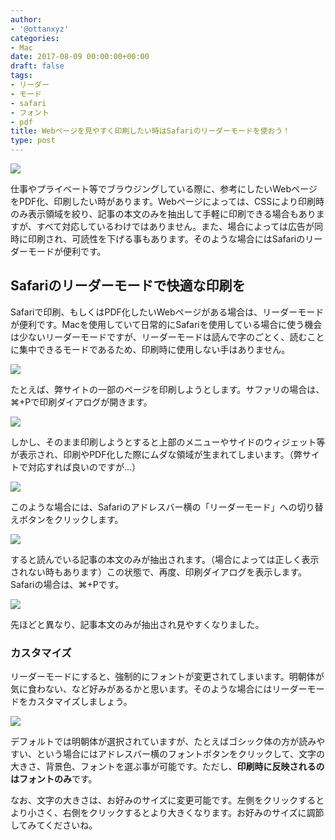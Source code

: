 ```yaml
---
author:
- '@ottanxyz'
categories:
- Mac
date: 2017-08-09 00:00:00+00:00
draft: false
tags:
- リーダー
- モード
- safari
- フォント
- pdf
title: Webページを見やすく印刷したい時はSafariのリーダーモードを使おう！
type: post
---
```


![](170809-598a6d85045af.jpg)

仕事やプライベート等でブラウジングしている際に、参考にしたいWebページをPDF化、印刷したい時があります。Webページによっては、CSSにより印刷時のみ表示領域を絞り、記事の本文のみを抽出して手軽に印刷できる場合もありますが、すべて対応しているわけではありません。また、場合によっては広告が同時に印刷され、可読性を下げる事もあります。そのような場合にはSafariのリーダーモードが便利です。

## Safariのリーダーモードで快適な印刷を

Safariで印刷、もしくはPDF化したいWebページがある場合は、リーダーモードが便利です。Macを使用していて日常的にSafariを使用している場合に使う機会は少ないリーダーモードですが、リーダーモードは読んで字のごとく、読むことに集中できるモードであるため、印刷時に使用しない手はありません。

![](170809-598a672c42751.png)

たとえば、弊サイトの一部のページを印刷しようとします。サファリの場合は、⌘+Pで印刷ダイアログが開きます。

![](170809-598a6733734ec.png)

しかし、そのまま印刷しようとすると上部のメニューやサイドのウィジェット等が表示され、印刷やPDF化した際にムダな領域が生まれてしまいます。（弊サイトで対応すれば良いのですが…）

![](170809-598a673c14da2.png)

このような場合には、Safariのアドレスバー横の「リーダーモード」への切り替えボタンをクリックします。

![](170809-598a6746a182c.png)

すると読んでいる記事の本文のみが抽出されます。（場合によっては正しく表示されない時もあります）この状態で、再度、印刷ダイアログを表示します。Safariの場合は、⌘+Pです。

![](170809-598a6d3d625f2.png)

先ほどと異なり、記事本文のみが抽出され見やすくなりました。

### カスタマイズ

リーダーモードにすると、強制的にフォントが変更されてしまいます。明朝体が気に食わない、など好みがあるかと思います。そのような場合にはリーダーモードをカスタマイズしましょう。

![](170809-598a6d476b312.png)

デフォルトでは明朝体が選択されていますが、たとえばゴシック体の方が読みやすい、という場合にはアドレスバー横のフォントボタンをクリックして、文字の大きさ、背景色、フォントを選ぶ事が可能です。ただし、**印刷時に反映されるのはフォントのみ**です。

なお、文字の大きさは、お好みのサイズに変更可能です。左側をクリックするとより小さく、右側をクリックするとより大きくなります。お好みのサイズに調節してみてくださいね。
